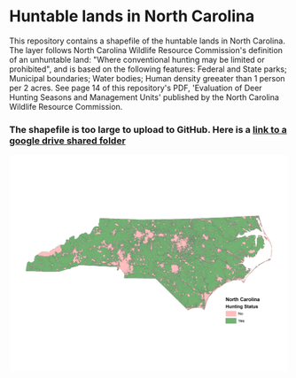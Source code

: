 # Huntable lands in North Carolina
This repository contains a shapefile of the huntable lands in North Carolina. The layer follows North Carolina Wildlife Resource Commission's definition of an unhuntable land: "Where conventional hunting may be limited or prohibited", and is based on the following features: Federal and State parks; Municipal boundaries; Water bodies; Human density greeater than 1 person per 2 acres. See page 14 of this repository's PDF, 'Evaluation of Deer Hunting Seasons and Management Units' published by the North Carolina Wildlife Resource Commission. 

### The shapefile is too large to upload to GitHub. Here is a [link to a google drive shared folder](https://drive.google.com/file/d/1SwF16AvwYVF81iwe_GsOYlYn7Dos0Tq6/view?usp=sharing)

![NC Huntable Lands](huntable_lands.png)
